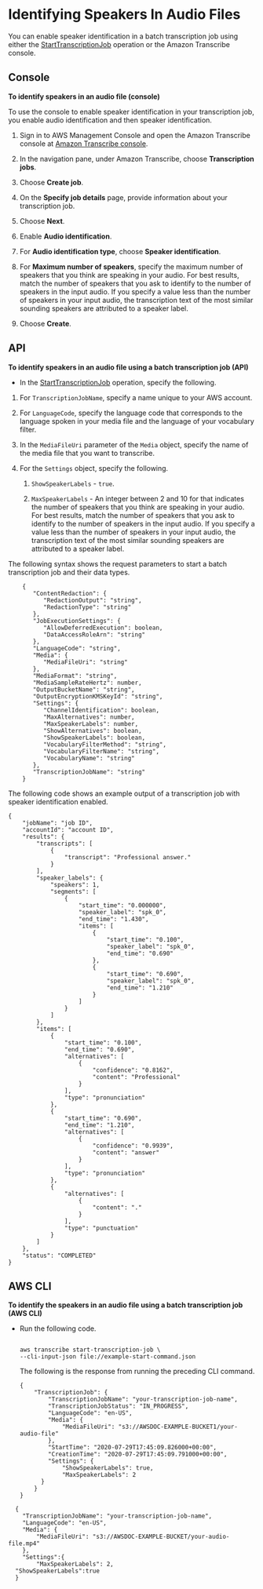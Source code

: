 # Identifying Speakers In Audio Files<a name="diarization-batch"></a>

You can enable speaker identification in a batch transcription job using either the [StartTranscriptionJob](API_StartTranscriptionJob.md) operation or the Amazon Transcribe console\.

## Console<a name="diarization-batch-console"></a>

**To identify speakers in an audio file \(console\)**

To use the console to enable speaker identification in your transcription job, you enable audio identification and then speaker identification\.

1. Sign in to AWS Management Console and open the Amazon Transcribe console at [Amazon Transcribe console](https://console.aws.amazon.com/transcribe/)\.

1. In the navigation pane, under Amazon Transcribe, choose **Transcription jobs**\.

1. Choose **Create job**\.

1. On the **Specify job details** page, provide information about your transcription job\.

1. Choose **Next**\.

1. Enable **Audio identification**\.

1. For **Audio identification type**, choose **Speaker identification**\.

1. For **Maximum number of speakers**, specify the maximum number of speakers that you think are speaking in your audio\. For best results, match the number of speakers that you ask to identify to the number of speakers in the input audio\. If you specify a value less than the number of speakers in your input audio, the transcription text of the most similar sounding speakers are attributed to a speaker label\.

1. Choose **Create**\.

## API<a name="diarization-batch-api"></a>

**To identify speakers in an audio file using a batch transcription job \(API\)**
+  In the [StartTranscriptionJob](API_StartTranscriptionJob.md) operation, specify the following\.

  1. For `TranscriptionJobName`, specify a name unique to your AWS account\.

  1. For `LanguageCode`, specify the language code that corresponds to the language spoken in your media file and the language of your vocabulary filter\.

  1. In the `MediaFileUri` parameter of the `Media` object, specify the name of the media file that you want to transcribe\.

  1. For the `Settings` object, specify the following\.

     1. `ShowSpeakerLabels` \- `true`\.

     1.  `MaxSpeakerLabels` \- An integer between 2 and 10 for that indicates the number of speakers that you think are speaking in your audio\. For best results, match the number of speakers that you ask to identify to the number of speakers in the input audio\. If you specify a value less than the number of speakers in your input audio, the transcription text of the most similar sounding speakers are attributed to a speaker label\. 

The following syntax shows the request parameters to start a batch transcription job and their data types\.

```
    {
       "ContentRedaction": { 
          "RedactionOutput": "string",
          "RedactionType": "string"
       },
       "JobExecutionSettings": { 
          "AllowDeferredExecution": boolean,
          "DataAccessRoleArn": "string"
       },
       "LanguageCode": "string",
       "Media": { 
          "MediaFileUri": "string"
       },
       "MediaFormat": "string",
       "MediaSampleRateHertz": number,
       "OutputBucketName": "string",
       "OutputEncryptionKMSKeyId": "string",
       "Settings": { 
          "ChannelIdentification": boolean,
          "MaxAlternatives": number,
          "MaxSpeakerLabels": number,
          "ShowAlternatives": boolean,
          "ShowSpeakerLabels": boolean,
          "VocabularyFilterMethod": "string",
          "VocabularyFilterName": "string",
          "VocabularyName": "string"
       },
       "TranscriptionJobName": "string"
    }
```

The following code shows an example output of a transcription job with speaker identification enabled\.

```
{
    "jobName": "job ID",
    "accountId": "account ID",
    "results": {
        "transcripts": [
            {
                "transcript": "Professional answer."
            }
        ],
        "speaker_labels": {
            "speakers": 1,
            "segments": [
                {
                    "start_time": "0.000000",
                    "speaker_label": "spk_0",
                    "end_time": "1.430",
                    "items": [
                        {
                            "start_time": "0.100",
                            "speaker_label": "spk_0",
                            "end_time": "0.690"
                        },
                        {
                            "start_time": "0.690",
                            "speaker_label": "spk_0",
                            "end_time": "1.210"
                        }
                    ]
                }
            ]
        },
        "items": [
            {
                "start_time": "0.100",
                "end_time": "0.690",
                "alternatives": [
                    {
                        "confidence": "0.8162",
                        "content": "Professional"
                    }
                ],
                "type": "pronunciation"
            },
            {
                "start_time": "0.690",
                "end_time": "1.210",
                "alternatives": [
                    {
                        "confidence": "0.9939",
                        "content": "answer"
                    }
                ],
                "type": "pronunciation"
            },
            {
                "alternatives": [
                    {
                        "content": "."
                    }
                ],
                "type": "punctuation"
            }
        ]
    },
    "status": "COMPLETED"
}
```

## AWS CLI<a name="diarization-batch-cli"></a>

**To identify the speakers in an audio file using a batch transcription job \(AWS CLI\)**
+ Run the following code\.

  ```
                      
  aws transcribe start-transcription-job \
  --cli-input-json file://example-start-command.json
  ```

  The following is the response from running the preceding CLI command\.

  ```
  {
      "TranscriptionJob": {
          "TranscriptionJobName": "your-transcription-job-name",
          "TranscriptionJobStatus": "IN_PROGRESS",
          "LanguageCode": "en-US",
          "Media": {
              "MediaFileUri": "s3://AWSDOC-EXAMPLE-BUCKET1/your-audio-file"
          },
          "StartTime": "2020-07-29T17:45:09.826000+00:00",
          "CreationTime": "2020-07-29T17:45:09.791000+00:00",
          "Settings": {
              "ShowSpeakerLabels": true,
              "MaxSpeakerLabels": 2
        }
      }
  }
  ```

```
  {
    "TranscriptionJobName": "your-transcription-job-name",
    "LanguageCode": "en-US",
    "Media": {
        "MediaFileUri": "s3://AWSDOC-EXAMPLE-BUCKET/your-audio-file.mp4"
    },
    "Settings":{
        "MaxSpeakerLabels": 2,
  "ShowSpeakerLabels":true
  }
```